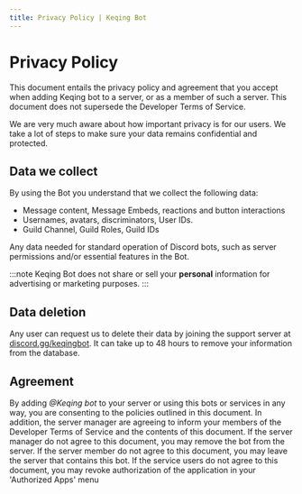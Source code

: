 ```yaml
---
title: Privacy Policy | Keqing Bot
---
```


# Privacy Policy

This document entails the privacy policy and agreement that you accept when adding Keqing bot to a server, or as a member of such a server. This document does not supersede the Developer Terms of Service.

We are very much aware about how important privacy is for our users. We take a lot of steps to make sure your data remains confidential and protected.

## Data we collect

By using the Bot you understand that we collect the following data:

- Message content, Message Embeds, reactions and button interactions
- Usernames, avatars, discriminators, User IDs.
- Guild Channel, Guild Roles, Guild IDs

Any data needed for standard operation of Discord bots, such as server permissions and/or essential features in the Bot.

:::note
Keqing Bot does not share or sell your __personal__ information for advertising or marketing purposes.
:::

## Data deletion

Any user can request us to delete their data by joining the support server at [discord.gg/keqingbot](https://discord.gg/keqingbot). It can take up to 48 hours to remove your information from the database.

## Agreement

By adding *@Keqing bot* to your server or using this bots or services in any way, you are consenting to the policies outlined in this document. In addition, the server manager are agreeing to inform your members of the Developer Terms of Service and the contents of this document. If the server manager do not agree to this document, you may remove the bot from the server. If the server member do not agree to this document, you may leave the server that contains this bot. If the service users do not agree to this document, you may revoke authorization of the application in your 'Authorized Apps' menu
